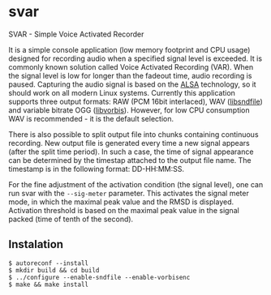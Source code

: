 svar
====

SVAR - Simple Voice Activated Recorder

It is a simple console application (low memory footprint and CPU usage) designed for recording
audio when a specified signal level is exceeded. It is commonly known solution called Voice
Activated Recording (VAR). When the signal level is low for longer than the fadeout time, audio
recording is paused. Capturing the audio signal is based on the
[ALSA](http://www.alsa-project.org/) technology, so it should work on all modern Linux systems.
Currently this application supports three output formats:
RAW (PCM 16bit interlaced),
WAV ([libsndfile](http://www.mega-nerd.com/libsndfile/)) and
variable bitrate OGG ([libvorbis](http://www.xiph.org/vorbis/)).
However, for low CPU consumption WAV is recommended - it is the default selection.

There is also possible to split output file into chunks containing continuous recording. New
output file is generated every time a new signal appears (after the split time period). In such a
case, the time of signal appearance can be determined by the timestap attached to the output file
name. The timestamp is in the following format: DD-HH:MM:SS.

For the fine adjustment of the activation condition (the signal level), one can run svar with the
`--sig-meter` parameter. This activates the signal meter mode, in which the maximal peak value and
the RMSD is displayed. Activation threshold is based on the maximal peak value in the signal
packed (time of tenth of the second).

Instalation
-----------

	$ autoreconf --install
	$ mkdir build && cd build
	$ ../configure --enable-sndfile --enable-vorbisenc
	$ make && make install
